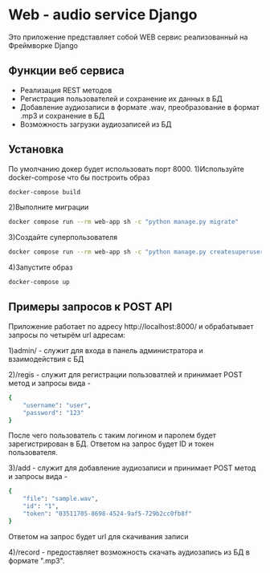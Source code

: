 # Web - audio service Django

 Это приложение представляет собой  WEB сервис реализованный на Фреймворке Django


## Функции веб сервиса

- Реализация  REST методов
- Регистрация пользователей и сохранение их данных в БД
- Добавление аудиозаписи в формате .wav, преобразование в формат .mp3 и сохранение в БД
- Возможность загрузки аудиозаписей из БД


## Установка
По умолчанию докер будет использовать порт 8000.
1)Используйте docker-compose что бы построить образ
```sh
docker-compose build
```
2)Выполните миграции
```sh
docker compose run --rm web-app sh -c "python manage.py migrate"
```
3)Создайте суперпользователя
```sh
docker compose run --rm web-app sh -c "python manage.py createsuperuser"
```
4)Запустите образ
```sh
docker-compose up
```
## Примеры запросов к POST API
Приложение работает по адресу http://localhost:8000/ и обрабатывает запросы по четырём url адресам:

1)admin/ - служит для входа в панель администратора и взаимодействия с БД

2)/regis - служит для регистрации пользоватлей и принимает POST метод и запросы вида -
```sh
{
    "username": "user",
    "password": "123"
}
```
После чего пользователь с таким логином и паролем будет зарегистрирован в БД.
Ответом  на запрос будет ID и токен пользователя.

3)/add - служит для добавление аудиозаписи и принимает POST метод и запросы вида - 
```sh
{
    "file": "sample.wav",
    "id": "1",
    "token": "03511705-8698-4524-9af5-729b2cc0fb8f"
}
```
Ответом на запрос будет url для скачивания записи 

4)/record - предоставляет возможность скачать аудиозапись из БД в формате ".mp3".

[//]: # (These are reference links used in the body of this note and get stripped out when the markdown processor does its job. There is no need to format nicely because it shouldn't be seen. Thanks SO - http://stackoverflow.com/questions/4823468/store-comments-in-markdown-syntax)

   [dill]: <https://github.com/joemccann/dillinger>
   [git-repo-url]: <https://github.com/joemccann/dillinger.git>
   [john gruber]: <http://daringfireball.net>
   [df1]: <http://daringfireball.net/projects/markdown/>
   [markdown-it]: <https://github.com/markdown-it/markdown-it>
   [Ace Editor]: <http://ace.ajax.org>
   [node.js]: <http://nodejs.org>
   [Twitter Bootstrap]: <http://twitter.github.com/bootstrap/>
   [jQuery]: <http://jquery.com>
   [@tjholowaychuk]: <http://twitter.com/tjholowaychuk>
   [express]: <http://expressjs.com>
   [AngularJS]: <http://angularjs.org>
   [Gulp]: <http://gulpjs.com>

   [PlDb]: <https://github.com/joemccann/dillinger/tree/master/plugins/dropbox/README.md>
   [PlGh]: <https://github.com/joemccann/dillinger/tree/master/plugins/github/README.md>
   [PlGd]: <https://github.com/joemccann/dillinger/tree/master/plugins/googledrive/README.md>
   [PlOd]: <https://github.com/joemccann/dillinger/tree/master/plugins/onedrive/README.md>
   [PlMe]: <https://github.com/joemccann/dillinger/tree/master/plugins/medium/README.md>
   [PlGa]: <https://github.com/RahulHP/dillinger/blob/master/plugins/googleanalytics/README.md>
